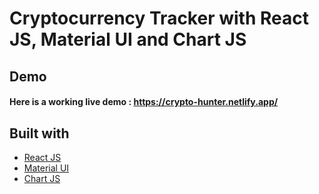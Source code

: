 # Cryptocurrency Tracker with React JS, Material UI and Chart JS

## Demo

#### Here is a working live demo : https://crypto-hunter.netlify.app/

## Built with

- [React JS](https://reactjs.org/)
- [Material UI](https://v4.mui.com/)
- [Chart JS](https://reactchartjs.github.io/react-chartjs-2/#/)
